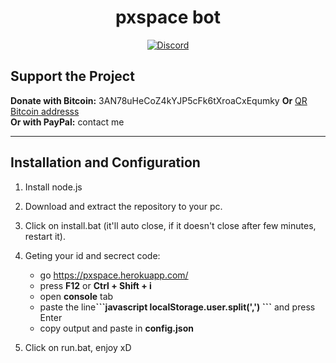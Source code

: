 <h1 align="center">pxspace bot</h1>
<p align="center">
    <a href="https://discord.gg/CxG3f7S">
        <img src="https://img.shields.io/discord/675323046680330261.svg?label=Discord&logo=discord" alt="Discord"/>
    </a>

</p>

## Support the Project <br>
**Donate with Bitcoin:** 3AN78uHeCoZ4kYJP5cFk6tXroaCxEqumky **Or** <a href="https://raw.githubusercontent.com/Felipefury/pxspace-bot/master/ignore_folder/qr.png">QR Bitcoin addresss</a><br>
**Or with PayPal:** contact me

<hr> </hr>

## Installation and Configuration

1. Install node.js
2. Download and extract the repository to your pc.
3. Click on install.bat (it'll auto close, if it doesn't close after few minutes, restart it).
4. Geting your id and secrect code:
    <ul>
    <li>go <a href="https://pxspace.herokuapp.com/" rel="nofollow">https://pxspace.herokuapp.com/</a></li>
    <li>press <strong>F12</strong> or <strong> Ctrl + Shift + i </strong></li>
    <li>open <strong>console</strong> tab</li>
    <li>paste the line<strong>```javascript localStorage.user.split(',') ```</strong> and press Enter</li>
    <li>copy output and paste in <strong>config.json</strong></li>
    </ul>


5. Click on run.bat, enjoy xD
